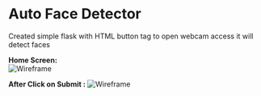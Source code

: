 # Auto Face Detector
Created simple flask with HTML button tag to open webcam access it will detect faces

**Home Screen:**
<br>
![Wireframe](https://github.com/SelvaKumar1995sri/FaceDetector-AI/blob/main/img/home.PNG)

**After Click on Submit :**
![Wireframe](https://github.com/SelvaKumar1995sri/FaceDetector-AI/blob/main/img/webcam.PNG)
